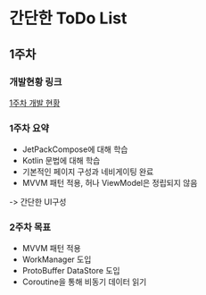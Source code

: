 # 간단한 ToDo List

## 1주차
### 개발현황 링크
[1주차 개발 현황](https://github.com/NOGUEN/ToDoList-AOS/issues/1)

### 1주차 요약
- JetPackCompose에 대해 학습
- Kotlin 문법에 대해 학습
- 기본적인 페이지 구성과 네비게이팅 완료
- MVVM 패턴 적용, 허나 ViewModel은 정립되지 않음

-> 간단한 UI구성


### 2주차 목표
- MVVM 패턴 적용
- WorkManager 도입
- ProtoBuffer DataStore 도입
- Coroutine을 통해 비동기 데이터 읽기
